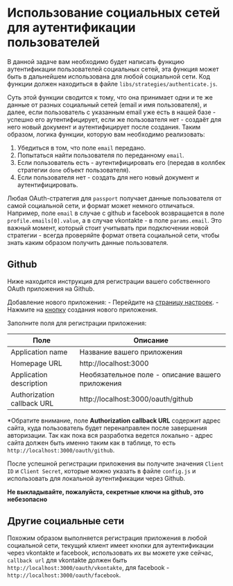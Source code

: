 # Использование социальных сетей для аутентификации пользователей

В данной задаче вам необходимо будет написать функцию аутентификации пользователей социальных сетей,
эта функция может быть в дальнейшем использована для любой социальной сети. Код функции должен 
находиться в файле `libs/strategies/authenticate.js`.

Суть этой функции сводится к тому, что она принимает одни и те же данные от разных социальный сетей
(email и имя пользователя), и далее, если пользователь с указанным email уже есть в нашей базе - 
успешно его аутентифицирует, если же пользователя нет - создаёт для него новый документ и 
аутентифицирует после создания. Таким образом, логика функции, которую вам необходимо реализовать:
1. Убедиться в том, что поле `email` передано.
2. Попытаться найти пользователя по переданному `email`.
3. Если пользователь есть - аутентифицировать его (передав в коллбек стратегии `done` объект 
пользователя).
4. Если пользователя нет - создать для него новый документ и аутентифицировать.


Любая OAuth-стратегия для `passport` получает данные пользователя от самой социальной сети, и формат
может немного отличаться. Например, поле `email` в случае с github и facebook возвращается в поле
`profile.emails[0].value`, а в случае vkontakte - в поле `params.email`. Это важный момент, который
стоит учитывать при подключении новой стратегии - всегда проверяйте формат ответа социальной сети,
чтобы знать каким образом получить данные пользователя.


## Github

Ниже находится инструкция для регистрации вашего собственного OAuth приложения на Github.

Добавление нового приложения:
    - Перейдите на [страницу настроек](https://github.com/settings/developers).
    - Нажмите на [кнопку](https://github.com/settings/applications/new) создания нового приложения.

Заполните поля для регистрации приложения:

|  Поле | Описание |
|---|---|
| Application name | Название вашего приложения |
| Homepage URL | http://localhost:3000 |
| Application description  | Необязательное поле - описание вашего приложения | 
| Authorization callback URL  | http://localhost:3000/oauth/github |

*Обратите внимание, поле **Authorization callback URL** содержит адрес сайта, куда пользователь 
будет перенаправлен после завершения авторизации. Так как пока вся разработка ведется локально - 
адрес сайта должен быть именно таким как в таблице, то есть `http://localhost:3000/oauth/github`.

После успешной регистрации приложения вы получите значения `Client ID` и `Client Secret`, которые 
можно указать в файле `config.js` и использовать для локальной аутентификации через Github.

**Не выкладывайте, пожалуйста, секретные ключи на github, это небезопасно** 

## Другие социальные сети

Похожим образом выполняется регистрация приложения в любой социальной сети, текущий клиент имеет 
кнопки для аутентификации через vkontakte и facebook, использовать их вы можете уже сейчас, 
`callback url` для vkontakte должен быть `http://localhost:3000/oauth/vkontakte`, для facebook - 
`http://localhost:3000/oauth/facebook`.
